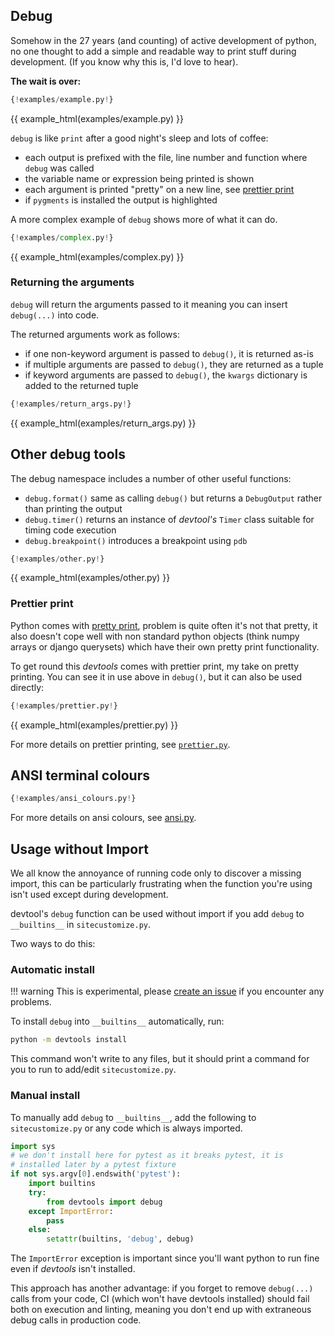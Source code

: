 ## Debug

Somehow in the 27 years (and counting) of active development of python, no one thought to add a simple
and readable way to print stuff during development. (If you know why this is, I'd love to hear).

**The wait is over:**

```py
{!examples/example.py!}
```

{{ example_html(examples/example.py) }}

`debug` is like `print` after a good night's sleep and lots of coffee:

* each output is prefixed with the file, line number and function where `debug` was called
* the variable name or expression being printed is shown
* each argument is printed "pretty" on a new line, see [prettier print](#prettier-print)
* if `pygments` is installed the output is highlighted

A more complex example of `debug` shows more of what it can do.

```py
{!examples/complex.py!}
```

{{ example_html(examples/complex.py) }}

### Returning the arguments

`debug` will return the arguments passed to it meaning you can insert `debug(...)` into code.

The returned arguments work as follows:

* if one non-keyword argument is passed to `debug()`, it is returned as-is
* if multiple arguments are passed to `debug()`, they are returned as a tuple
* if keyword arguments are passed to `debug()`, the `kwargs` dictionary is added to the returned tuple

```py
{!examples/return_args.py!}
```

{{ example_html(examples/return_args.py) }}

## Other debug tools

The debug namespace includes a number of other useful functions:

* `debug.format()` same as calling `debug()` but returns a `DebugOutput` rather than printing the output
* `debug.timer()` returns an instance of *devtool's* `Timer` class suitable for timing code execution
* `debug.breakpoint()` introduces a breakpoint using `pdb`

```py
{!examples/other.py!}
```

{{ example_html(examples/other.py) }}

### Prettier print

Python comes with [pretty print](https://docs.python.org/3/library/pprint.html), problem is quite often
it's not that pretty, it also doesn't cope well with non standard python objects (think numpy arrays or
django querysets) which have their own pretty print functionality.

To get round this *devtools* comes with prettier print, my take on pretty printing. You can see it in use above
in `debug()`, but it can also be used directly:

```py
{!examples/prettier.py!}
```

{{ example_html(examples/prettier.py) }}

For more details on prettier printing, see
[`prettier.py`](https://github.com/samuelcolvin/python-devtools/blob/main/devtools/prettier.py).

## ANSI terminal colours

```py
{!examples/ansi_colours.py!}
```

For more details on ansi colours, see
[ansi.py](https://github.com/samuelcolvin/python-devtools/blob/main/devtools/ansi.py).

## Usage without Import

We all know the annoyance of running code only to discover a missing import, this can be particularly
frustrating when the function you're using isn't used except during development.

devtool's `debug` function can be used without import if you add `debug` to `__builtins__`
in `sitecustomize.py`.

Two ways to do this:

### Automatic install

!!! warning
    This is experimental, please [create an issue](https://github.com/samuelcolvin/python-devtools/issues)
    if you encounter any problems.

To install `debug` into `__builtins__` automatically, run:

```bash
python -m devtools install
```

This command won't write to any files, but it should print a command for you to run to add/edit `sitecustomize.py`.

### Manual install

To manually add `debug` to `__builtins__`, add the following to `sitecustomize.py` or any code
which is always imported.

```py
import sys
# we don't install here for pytest as it breaks pytest, it is
# installed later by a pytest fixture
if not sys.argv[0].endswith('pytest'):
    import builtins
    try:
        from devtools import debug
    except ImportError:
        pass
    else:
        setattr(builtins, 'debug', debug)
```

The `ImportError` exception is important since you'll want python to run fine even if *devtools* isn't installed.

This approach has another advantage: if you forget to remove `debug(...)` calls from your code, CI
(which won't have devtools installed) should fail both on execution and linting, meaning you don't end up with
extraneous debug calls in production code.
